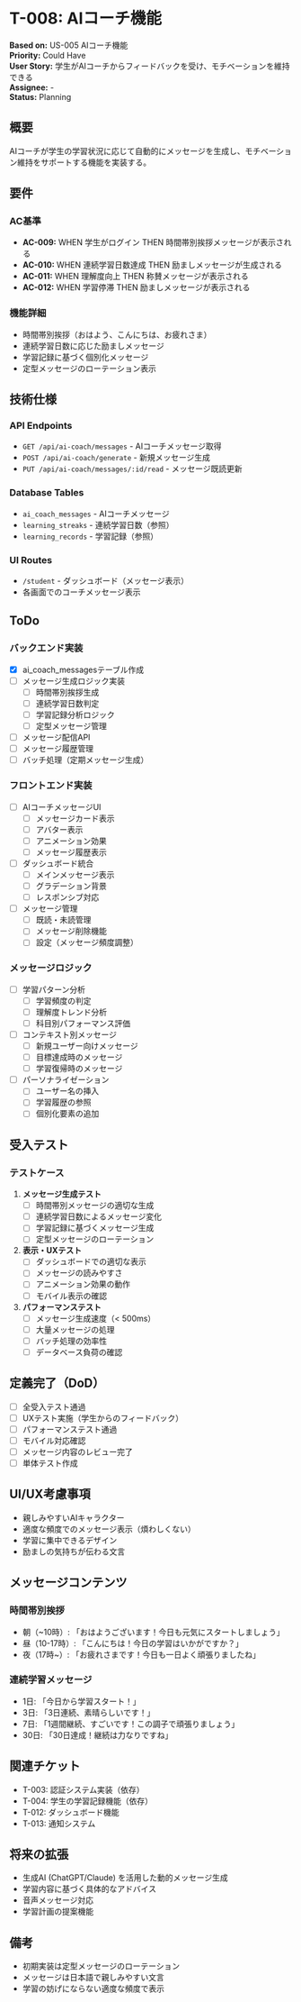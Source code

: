 # T-008: AIコーチ機能

**Based on:** US-005 AIコーチ機能  
**Priority:** Could Have  
**User Story:** 学生がAIコーチからフィードバックを受け、モチベーションを維持できる  
**Assignee:** -  
**Status:** Planning

## 概要

AIコーチが学生の学習状況に応じて自動的にメッセージを生成し、モチベーション維持をサポートする機能を実装する。

## 要件

### AC基準
- **AC-009:** WHEN 学生がログイン THEN 時間帯別挨拶メッセージが表示される
- **AC-010:** WHEN 連続学習日数達成 THEN 励ましメッセージが生成される
- **AC-011:** WHEN 理解度向上 THEN 称賛メッセージが表示される
- **AC-012:** WHEN 学習停滞 THEN 励ましメッセージが表示される

### 機能詳細
- 時間帯別挨拶（おはよう、こんにちは、お疲れさま）
- 連続学習日数に応じた励ましメッセージ
- 学習記録に基づく個別化メッセージ
- 定型メッセージのローテーション表示

## 技術仕様

### API Endpoints
- `GET /api/ai-coach/messages` - AIコーチメッセージ取得
- `POST /api/ai-coach/generate` - 新規メッセージ生成
- `PUT /api/ai-coach/messages/:id/read` - メッセージ既読更新

### Database Tables
- `ai_coach_messages` - AIコーチメッセージ
- `learning_streaks` - 連続学習日数（参照）
- `learning_records` - 学習記録（参照）

### UI Routes
- `/student` - ダッシュボード（メッセージ表示）
- 各画面でのコーチメッセージ表示

## ToDo

### バックエンド実装
- [x] ai_coach_messagesテーブル作成
- [ ] メッセージ生成ロジック実装
  - [ ] 時間帯別挨拶生成
  - [ ] 連続学習日数判定
  - [ ] 学習記録分析ロジック
  - [ ] 定型メッセージ管理
- [ ] メッセージ配信API
- [ ] メッセージ履歴管理
- [ ] バッチ処理（定期メッセージ生成）

### フロントエンド実装
- [ ] AIコーチメッセージUI
  - [ ] メッセージカード表示
  - [ ] アバター表示
  - [ ] アニメーション効果
  - [ ] メッセージ履歴表示
- [ ] ダッシュボード統合
  - [ ] メインメッセージ表示
  - [ ] グラデーション背景
  - [ ] レスポンシブ対応
- [ ] メッセージ管理
  - [ ] 既読・未読管理
  - [ ] メッセージ削除機能
  - [ ] 設定（メッセージ頻度調整）

### メッセージロジック
- [ ] 学習パターン分析
  - [ ] 学習頻度の判定
  - [ ] 理解度トレンド分析
  - [ ] 科目別パフォーマンス評価
- [ ] コンテキスト別メッセージ
  - [ ] 新規ユーザー向けメッセージ
  - [ ] 目標達成時のメッセージ
  - [ ] 学習復帰時のメッセージ
- [ ] パーソナライゼーション
  - [ ] ユーザー名の挿入
  - [ ] 学習履歴の参照
  - [ ] 個別化要素の追加

## 受入テスト

### テストケース
1. **メッセージ生成テスト**
   - [ ] 時間帯別メッセージの適切な生成
   - [ ] 連続学習日数によるメッセージ変化
   - [ ] 学習記録に基づくメッセージ生成
   - [ ] 定型メッセージのローテーション

2. **表示・UXテスト**
   - [ ] ダッシュボードでの適切な表示
   - [ ] メッセージの読みやすさ
   - [ ] アニメーション効果の動作
   - [ ] モバイル表示の確認

3. **パフォーマンステスト**
   - [ ] メッセージ生成速度（< 500ms）
   - [ ] 大量メッセージの処理
   - [ ] バッチ処理の効率性
   - [ ] データベース負荷の確認

## 定義完了（DoD）

- [ ] 全受入テスト通過
- [ ] UXテスト実施（学生からのフィードバック）
- [ ] パフォーマンステスト通過
- [ ] モバイル対応確認
- [ ] メッセージ内容のレビュー完了
- [ ] 単体テスト作成

## UI/UX考慮事項

- 親しみやすいAIキャラクター
- 適度な頻度でのメッセージ表示（煩わしくない）
- 学習に集中できるデザイン
- 励ましの気持ちが伝わる文言

## メッセージコンテンツ

### 時間帯別挨拶
- 朝（~10時）: 「おはようございます！今日も元気にスタートしましょう」
- 昼（10-17時）: 「こんにちは！今日の学習はいかがですか？」
- 夜（17時~）: 「お疲れさまです！今日も一日よく頑張りましたね」

### 連続学習メッセージ
- 1日: 「今日から学習スタート！」
- 3日: 「3日連続、素晴らしいです！」
- 7日: 「1週間継続、すごいです！この調子で頑張りましょう」
- 30日: 「30日達成！継続は力なりですね」

## 関連チケット

- T-003: 認証システム実装（依存）
- T-004: 学生の学習記録機能（依存）
- T-012: ダッシュボード機能
- T-013: 通知システム

## 将来の拡張

- 生成AI (ChatGPT/Claude) を活用した動的メッセージ生成
- 学習内容に基づく具体的なアドバイス
- 音声メッセージ対応
- 学習計画の提案機能

## 備考

- 初期実装は定型メッセージのローテーション
- メッセージは日本語で親しみやすい文言
- 学習の妨げにならない適度な頻度で表示